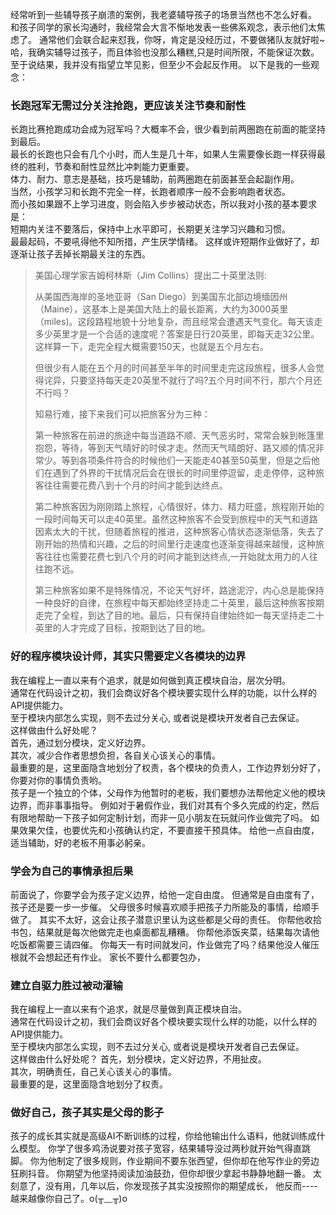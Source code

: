 经常听到一些辅导孩子崩溃的案例，我老婆辅导孩子的场景当然也不怎么好看。  
和孩子同学的家长沟通时，我经常会大言不惭地发表一些佛系观念，表示他们太焦虑了。
通常他们会联合起来怼我，你呀，肯定是没经历过，不要做猪队友就好啦~
哈，我确实辅导过孩子，而且体验也没那么糟糕,只是时间所限，不能保证次数。
至于说结果，我并没有指望立竿见影，但至少不会起反作用。
以下是我的一些观念：

### 长跑冠军无需过分关注抢跑，更应该关注节奏和耐性
长跑比赛抢跑成功会成为冠军吗？大概率不会，很少看到前两圈跑在前面的能坚持到最后。  
最长的长跑也只会有几个小时，而人生是几十年，如果人生需要像长跑一样获得最终的胜利，节奏和耐性显然比冲刺能力更重要。  
体力、耐力、意志是基础，技巧是辅助，前两圈跑在前面甚至会起副作用。  
当然，小孩学习和长跑不完全一样，长跑者顺序一般不会影响跑者状态。  
而小孩如果跟不上学习进度，则会陷入步步被动状态，所以我对小孩的基本要求是：  
短期内关注不要落后，保持中上水平即可，长期更关注学习兴趣和习惯。  
最最起码，不要吼得他不知所措，产生厌学情绪。
这样或许短期作业做好了，却逐渐让孩子丢掉长期最关注的东西。
> 美国心理学家吉姆柯林斯（Jim Collins）提出二十英里法则:
>
> 从美国西海岸的圣地亚哥（San Diego）到美国东北部边境缅因州（Maine），这基本上是美国大陆上的最长距离，大约为3000英里（miles)。这段路程地貌十分地复杂，而且经常会遭遇天气变化。每天该走多少英里才是一个合适的速度呢？答案是日行20英里，即每天走32公里。这样算一下，走完全程大概需要150天，也就是五个月左右。
>
> 但很少有人能在五个月的时间甚至半年的时间里走完这段旅程，很多人会觉得诧异，只要坚持每天走20英里不就行了吗?五个月时间不行，那六个月还不行吗？
>
> 知易行难，接下来我们可以把旅客分为三种：
>
> 第一种旅客在前进的旅途中每当道路不顺、天气恶劣时，常常会躲到帐篷里抱怨，等待，等到天气晴好的时侯才走。然而天气晴朗好、路又顺的情况非常少。等到各项条件符合的时候他们一天能走40甚至50英里，但是之后他们在遇到了外界的干扰情况后会在很长的时间里停逗留，走走停停，这种旅客往往需要花费八到十个月的时间才能到达终点。
>
> 第二种旅客因为刚刚踏上旅程，心情很好，体力、精力旺盛，旅程刚开始的一段时间每天可以走40英里。虽然这种旅客不会受到旅程中的天气和道路因素太大的干扰，但随着旅程的推进，这种旅客心情状态逐渐低落，失去了刚开始的热情和兴趣，之后的时间里行走速度也逐渐变得越来越慢，这种旅客往往也需要花费七到八个月的时间才能到达终点,一开始就太用力的人往往跑不远。
> 
> 第三种旅客如果不是特殊情况，不论天气好坏，路途泥泞，内心总是能保持一种良好的自律，在旅程中每天都始终坚持走二十英里，最后这种旅客按期走完了全程，到达了目的地。最后，只有保持自律始终如一每天坚持走二十英里的人才完成了目标，按期到达了目的地。
> 

### 好的程序模块设计师，其实只需要定义各模块的边界
我在编程上一直以来有个追求，就是如何做到真正模块自治，层次分明。  
通常在代码设计之初，我们会商议好各个模块要实现什么样的功能，以什么样的API提供能力。  
至于模块内部怎么实现，则不去过分关心, 或者说是模块开发者自己去保证。  
这样做由什么好处呢？  
首先，通过划分模块，定义好边界。    
其次，减少合作者思想负担，各自关心该关心的事情。    
最重要的是，这里面隐含地划分了权责，各个模块的负责人，工作边界划分好了，你要对你的事情负责哟。  
孩子是一个独立的个体，父母作为他暂时的老板，我们要想办法帮他定义他的模块边界，而非事事指导。
例如对于暑假作业，我们对其有个多久完成的约定，然后有限地帮助一下孩子如何定制计划，而非一见小朋友在玩就问作业做完了吗。
如果效果欠佳，也要优先和小孩确认约定，不要直接干预具体。
给他一点自由度，适当辅助，好的老板不用事必躬亲。

### 学会为自己的事情承担后果
前面说了，你要学会为孩子定义边界，给他一定自由度。
但通常是自由度有了，孩子还是要一步一步催。
父母很多时候喜欢顺手把孩子力所能及的事情，给顺手做了。
其实不太好，这会让孩子潜意识里认为这些都是父母的责任。
你帮他收拾书包，结果就是每次他做完走也桌面都乱糟糟。
你帮他添饭夹菜，结果每次请他吃饭都需要三请四催。
你每天一有时间就发问，作业做完了吗？结果他没人催压根就不会想起还有作业。
家长不要什么都要包办，

### 建立自驱力胜过被动灌输
我在编程上一直以来有个追求，就是尽量做到真正模块自治。  
通常在代码设计之初，我们会商议好各个模块要实现什么样的功能，以什么样的API提供能力。  
至于模块内部怎么实现，则不去过分关心, 或者说是模块开发者自己去保证。  
这样做由什么好处呢？
首先，划分模块，定义好边界，不用扯皮。  
其次，明确责任，自己关心该关心的事情。  
最重要的是，这里面隐含地划分了权责。  

### 做好自己，孩子其实是父母的影子
孩子的成长其实就是高级AI不断训练的过程，你给他输出什么语料，他就训练成什么模型。
你学了很多鸡汤说要对孩子宽容，结果辅导没过两秒就开始气得直跳脚。
你为他制定了很多规则，作业期间不要东张西望，但你却在他写作业的旁边狂刷抖音。
你期望为他坚持阅读加油鼓劲，但你却很少拿起书静静地翻一番。
太刻意了，没有用，几年以后，你发现孩子其实没按照你的期望成长，
他反而----越来越像你自己了。o(╥﹏╥)o
